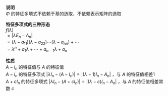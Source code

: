 **说明**  
 $\Phi$ 的特征多项式不依赖于基的选取，不依赖表示矩阵的选取  
  
**特征多项式的三种形态**  
 $f(\lambda)$  
 $=|\lambda E_n-A_n|$  
 $=(\lambda-a_{11})(\lambda-a_{22})\cdots(\lambda-a_{nn})+\cdots$  
 $=\lambda^n+a_1\lambda+\cdots+a_{n-1}\lambda+a_n$  
  
**性质**  
 $A-I_n$ 的特征值与 $A$ 的特征值  
 $A-I_n$ 的特征多项式 $|\lambda I_n-(A-I_n)|=|(\lambda-1)I_n-A_n|$ ，与 $A$ 的特征值相差1  
 $A+cI_n$ 的特征多项式 $|\lambda I_n-(A+cI_n)|=|(\lambda-c)I_n-A_n|$ ，与 $A$ 的特征值相差常数 $c$  
